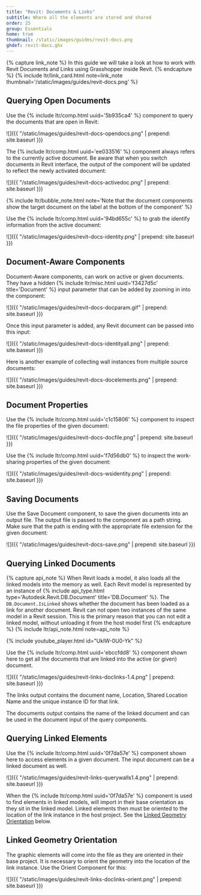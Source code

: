 ```yaml
---
title: "Revit: Documents & Links"
subtitle: Where all the elements are stored and shared
order: 25
group: Essentials
home: true
thumbnail: /static/images/guides/revit-docs.png
ghdef: revit-docs.ghx
---
```


{% capture link_note %}
In this guide we will take a look at how to work with Revit Documents and Links using Grasshopper inside Revit.
{% endcapture %}
{% include ltr/link_card.html note=link_note thumbnail='/static/images/guides/revit-docs.png' %}

## Querying Open Documents

Use the {% include ltr/comp.html uuid='5b935ca4' %} component to query the documents that are open in Revit:

![]({{ "/static/images/guides/revit-docs-opendocs.png" | prepend: site.baseurl }})

The {% include ltr/comp.html uuid='ee033516' %} component always refers to the currently active document. Be aware that when you switch documents in Revit interface, the output of the component will be updated to reflect the newly activated document:

![]({{ "/static/images/guides/revit-docs-activedoc.png" | prepend: site.baseurl }})

{% include ltr/bubble_note.html note='Note that the document components show the target document on the label at the bottom of the component' %}

Use the {% include ltr/comp.html uuid='94bd655c' %} to grab the identify information from the active document:

![]({{ "/static/images/guides/revit-docs-identity.png" | prepend: site.baseurl }})

## Document-Aware Components

Document-Aware components, can work on active or given documents. They have a hidden {% include ltr/misc.html uuid='f3427d5c' title='Document' %} input parameter that can be added by zooming in into the component:

![]({{ "/static/images/guides/revit-docs-docparam.gif" | prepend: site.baseurl }})

Once this input parameter is added, any Revit document can be passed into this input:

![]({{ "/static/images/guides/revit-docs-identityall.png" | prepend: site.baseurl }})

Here is another example of collecting wall instances from multiple source documents:

![]({{ "/static/images/guides/revit-docs-docelements.png" | prepend: site.baseurl }})


## Document Properties

Use the {% include ltr/comp.html uuid='c1c15806' %} component to inspect the file properties of the given document:

![]({{ "/static/images/guides/revit-docs-docfile.png" | prepend: site.baseurl }})

Use the {% include ltr/comp.html uuid='f7d56db0' %} to inspect the work-sharing properties of the given document:

![]({{ "/static/images/guides/revit-docs-wsidentity.png" | prepend: site.baseurl }})


## Saving Documents

Use the Save Document component, to save the given documents into an output file. The output file is passed to the component as a path string. Make sure that the path is ending with the appropriate file extension for the given document:

![]({{ "/static/images/guides/revit-docs-save.png" | prepend: site.baseurl }})

## Querying Linked Documents

{% capture api_note %}
When Revit loads a model, it also loads all the linked models into the memory as well. Each Revit model is represented by an instance of {% include api_type.html type='Autodesk.Revit.DB.Document' title='DB.Document' %}. The `DB.Document.IsLinked` shows whether the document has been loaded as a link for another document. Revit can not open two instances of the same model in a Revit session. This is the primary reason that you can not edit a linked model, without unloading it from the host model first
{% endcapture %}
{% include ltr/api_note.html note=api_note %}

{% include youtube_player.html id="UkIW-0U0-Yk" %}

Use the {% include ltr/comp.html uuid='ebccfdd8' %} component shown here to get all the documents that are linked into the active (or given) document.

![]({{ "/static/images/guides/revit-links-doclinks-1.4.png" | prepend: site.baseurl }})

The links output contains the document name, Location, Shared Location Name and the unique instance ID for that link.

The documents output contains the name of the linked document and can be used in the document input of the query components.

## Querying Linked Elements

Use the {% include ltr/comp.html uuid='0f7da57e' %} component shown here to access elements in a given document. The input document can be a linked document as well.

![]({{ "/static/images/guides/revit-links-querywalls1.4.png" | prepend: site.baseurl }})

When the {% include ltr/comp.html uuid='0f7da57e' %} component is used to find elements in linked models, will import in their base orientation as they sit in the linked model. Linked elements then must be oriented to the location of the link instance in the host project. See the [Linked Geometry Orientation](#linked-geometry-orientation) below.


## Linked Geometry Orientation

The graphic elements will come into the file as they are oriented in their base project. It is necessary to orient the geometry into the location of the link instance.  Use the Orient Component for this:

![]({{ "/static/images/guides/revit-links-doclinks-orient.png" | prepend: site.baseurl }})
